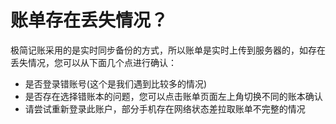 # 账单存在丢失情况？

极简记账采用的是实时同步备份的方式，所以账单是实时上传到服务器的，如存在丢失情况，您可以从下面几个点进行确认：

* 是否登录错账号(这个是我们遇到比较多的情况)
* 是否存在选择错账本的问题，您可以点击账单页面左上角切换不同的账本确认
* 请尝试重新登录此账户，部分手机存在网络状态差拉取账单不完整的情况
